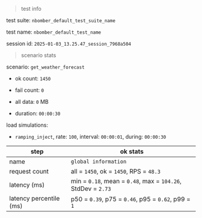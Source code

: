> test info



test suite: `nbomber_default_test_suite_name`

test name: `nbomber_default_test_name`

session id: `2025-01-03_13.25.47_session_7968a504`

> scenario stats



scenario: `get_weather_forecast`

  - ok count: `1450`

  - fail count: `0`

  - all data: `0` MB

  - duration: `00:00:30`

load simulations:

  - `ramping_inject`, rate: `100`, interval: `00:00:01`, during: `00:00:30`

|step|ok stats|
|---|---|
|name|`global information`|
|request count|all = `1450`, ok = `1450`, RPS = `48.3`|
|latency (ms)|min = `0.18`, mean = `0.48`, max = `104.26`, StdDev = `2.73`|
|latency percentile (ms)|p50 = `0.39`, p75 = `0.46`, p95 = `0.62`, p99 = `1`|




